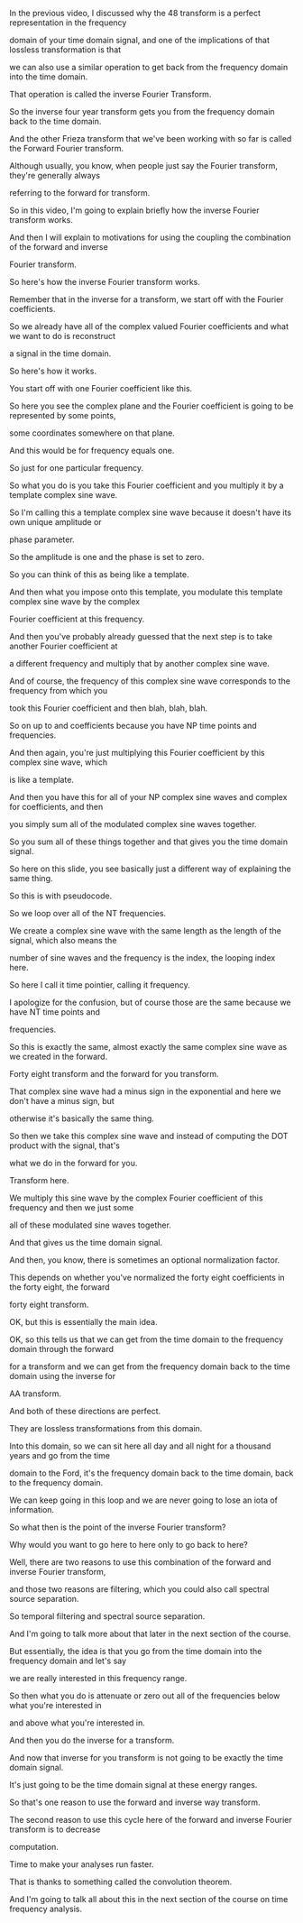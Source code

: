 In the previous video, I discussed why the 48 transform is a perfect representation in the frequency

domain of your time domain signal, and one of the implications of that lossless transformation is that

we can also use a similar operation to get back from the frequency domain into the time domain.

That operation is called the inverse Fourier Transform.

So the inverse four year transform gets you from the frequency domain back to the time domain.

And the other Frieza transform that we've been working with so far is called the Forward Fourier transform.

Although usually, you know, when people just say the Fourier transform, they're generally always

referring to the forward for transform.

So in this video, I'm going to explain briefly how the inverse Fourier transform works.

And then I will explain to motivations for using the coupling the combination of the forward and inverse

Fourier transform.

So here's how the inverse Fourier transform works.

Remember that in the inverse for a transform, we start off with the Fourier coefficients.

So we already have all of the complex valued Fourier coefficients and what we want to do is reconstruct

a signal in the time domain.

So here's how it works.

You start off with one Fourier coefficient like this.

So here you see the complex plane and the Fourier coefficient is going to be represented by some points,

some coordinates somewhere on that plane.

And this would be for frequency equals one.

So just for one particular frequency.

So what you do is you take this Fourier coefficient and you multiply it by a template complex sine wave.

So I'm calling this a template complex sine wave because it doesn't have its own unique amplitude or

phase parameter.

So the amplitude is one and the phase is set to zero.

So you can think of this as being like a template.

And then what you impose onto this template, you modulate this template complex sine wave by the complex

Fourier coefficient at this frequency.

And then you've probably already guessed that the next step is to take another Fourier coefficient at

a different frequency and multiply that by another complex sine wave.

And of course, the frequency of this complex sine wave corresponds to the frequency from which you

took this Fourier coefficient and then blah, blah, blah.

So on up to and coefficients because you have NP time points and frequencies.

And then again, you're just multiplying this Fourier coefficient by this complex sine wave, which

is like a template.

And then you have this for all of your NP complex sine waves and complex for coefficients, and then

you simply sum all of the modulated complex sine waves together.

So you sum all of these things together and that gives you the time domain signal.

So here on this slide, you see basically just a different way of explaining the same thing.

So this is with pseudocode.

So we loop over all of the NT frequencies.

We create a complex sine wave with the same length as the length of the signal, which also means the

number of sine waves and the frequency is the index, the looping index here.

So here I call it time pointier, calling it frequency.

I apologize for the confusion, but of course those are the same because we have NT time points and

frequencies.

So this is exactly the same, almost exactly the same complex sine wave as we created in the forward.

Forty eight transform and the forward for you transform.

That complex sine wave had a minus sign in the exponential and here we don't have a minus sign, but

otherwise it's basically the same thing.

So then we take this complex sine wave and instead of computing the DOT product with the signal, that's

what we do in the forward for you.

Transform here.

We multiply this sine wave by the complex Fourier coefficient of this frequency and then we just some

all of these modulated sine waves together.

And that gives us the time domain signal.

And then, you know, there is sometimes an optional normalization factor.

This depends on whether you've normalized the forty eight coefficients in the forty eight, the forward

forty eight transform.

OK, but this is essentially the main idea.

OK, so this tells us that we can get from the time domain to the frequency domain through the forward

for a transform and we can get from the frequency domain back to the time domain using the inverse for

AA transform.

And both of these directions are perfect.

They are lossless transformations from this domain.

Into this domain, so we can sit here all day and all night for a thousand years and go from the time

domain to the Ford, it's the frequency domain back to the time domain, back to the frequency domain.

We can keep going in this loop and we are never going to lose an iota of information.

So what then is the point of the inverse Fourier transform?

Why would you want to go here to here only to go back to here?

Well, there are two reasons to use this combination of the forward and inverse Fourier transform,

and those two reasons are filtering, which you could also call spectral source separation.

So temporal filtering and spectral source separation.

And I'm going to talk more about that later in the next section of the course.

But essentially, the idea is that you go from the time domain into the frequency domain and let's say

we are really interested in this frequency range.

So then what you do is attenuate or zero out all of the frequencies below what you're interested in

and above what you're interested in.

And then you do the inverse for a transform.

And now that inverse for you transform is not going to be exactly the time domain signal.

It's just going to be the time domain signal at these energy ranges.

So that's one reason to use the forward and inverse way transform.

The second reason to use this cycle here of the forward and inverse Fourier transform is to decrease

computation.

Time to make your analyses run faster.

That is thanks to something called the convolution theorem.

And I'm going to talk all about this in the next section of the course on time frequency analysis.